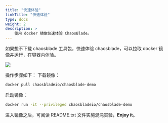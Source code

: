 ```yaml
---
title: "快速体验"
linkTitle: "快速体验"
type: docs
weight: 2
description: >
    使用 docker 镜像快速体验 ChaosBlade。
---
```


如果想不下载 chaosblade 工具包，快速体验 chaosblade，可以拉取 docker 镜像并运行，在容器内体验。

![](https://camo.githubusercontent.com/a4660c53b58e95736005c0c892bf0e633dbbd134/68747470733a2f2f6368616f73626c6164652e6f73732d636e2d68616e677a686f752e616c6979756e63732e636f6d2f6167656e742f72656c656173652f6368616f73626c6164652d64656d6f2d302e302e312e676966)

操作步骤如下： 下载镜像：

```bash
docker pull chaosbladeio/chaosblade-demo
```

启动镜像：

```bash
docker run -it --privileged chaosbladeio/chaosblade-demo
```

进入镜像之后，可阅读 README.txt 文件实施混沌实验，**Enjoy it**。
